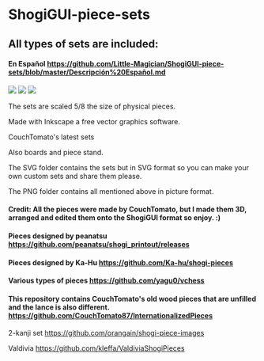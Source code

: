 # ShogiGUI-piece-sets
## All types of sets are included:

#### En Español https://github.com/Little-Magician/ShogiGUI-piece-sets/blob/master/Descripción%20Español.md

<img src="https://github.com/Little-Magician/ShogiGUI-piece-sets/blob/master/PNG/KanjiPtomato.png">
<img src="https://github.com/Little-Magician/ShogiGUI-piece-sets/blob/master/PNG/2KanjiW%20orangain.png">
<img src="https://github.com/Little-Magician/ShogiGUI-piece-sets/blob/master/PNG/CtomatoP.png">

The sets are scaled 5/8 the size of physical pieces.

Made with Inkscape a free vector graphics software.

CouchTomato's latest sets

Also boards and piece stand.

The SVG folder contains the sets but in SVG format so you can make your own custom sets and share them please.

The PNG folder contains all mentioned above in picture format.

#### Credit: All the pieces were made by CouchTomato, but I made them 3D, arranged and edited them onto the ShogiGUI format so enjoy. :)

#### Pieces designed by peanatsu https://github.com/peanatsu/shogi_printout/releases

#### Pieces designed by Ka-Hu https://github.com/Ka-hu/shogi-pieces

#### Various types of pieces https://github.com/yagu0/vchess

#### This repository contains CouchTomato's old wood pieces that are unfilled and the lance is also different. https://github.com/CouchTomato87/InternationalizedPieces

2-kanji set https://github.com/orangain/shogi-piece-images

Valdivia https://github.com/kleffa/ValdiviaShogiPieces
